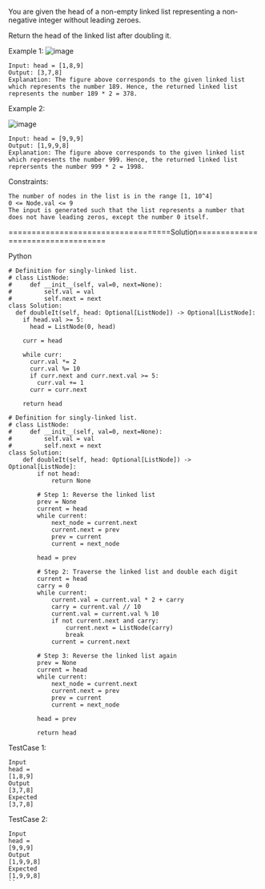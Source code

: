 You are given the head of a non-empty linked list representing a non-negative integer without leading zeroes.

Return the head of the linked list after doubling it.

 

Example 1:
![image](https://github.com/Pughal/leetcode_solutions/assets/22728867/205ff04d-36b4-4585-a2ea-9b1200cebc92)

```
Input: head = [1,8,9]
Output: [3,7,8]
Explanation: The figure above corresponds to the given linked list which represents the number 189. Hence, the returned linked list represents the number 189 * 2 = 378.
```

Example 2:

![image](https://github.com/Pughal/leetcode_solutions/assets/22728867/7686dbff-34ff-457a-8aca-9e79b023ae5b)
```
Input: head = [9,9,9]
Output: [1,9,9,8]
Explanation: The figure above corresponds to the given linked list which represents the number 999. Hence, the returned linked list reprersents the number 999 * 2 = 1998. 
``` 

Constraints:
```
The number of nodes in the list is in the range [1, 10^4]
0 <= Node.val <= 9
The input is generated such that the list represents a number that does not have leading zeros, except the number 0 itself.
```



===================================Solution==================================

Python

```
# Definition for singly-linked list.
# class ListNode:
#     def __init__(self, val=0, next=None):
#         self.val = val
#         self.next = next
class Solution:
  def doubleIt(self, head: Optional[ListNode]) -> Optional[ListNode]:
    if head.val >= 5:
      head = ListNode(0, head)

    curr = head

    while curr:
      curr.val *= 2
      curr.val %= 10
      if curr.next and curr.next.val >= 5:
        curr.val += 1
      curr = curr.next

    return head
```

```
# Definition for singly-linked list.
# class ListNode:
#     def __init__(self, val=0, next=None):
#         self.val = val
#         self.next = next
class Solution:
    def doubleIt(self, head: Optional[ListNode]) -> Optional[ListNode]:
        if not head:
            return None
    
        # Step 1: Reverse the linked list
        prev = None
        current = head
        while current:
            next_node = current.next
            current.next = prev
            prev = current
            current = next_node
        
        head = prev
        
        # Step 2: Traverse the linked list and double each digit
        current = head
        carry = 0
        while current:
            current.val = current.val * 2 + carry
            carry = current.val // 10
            current.val = current.val % 10
            if not current.next and carry:
                current.next = ListNode(carry)
                break
            current = current.next
        
        # Step 3: Reverse the linked list again
        prev = None
        current = head
        while current:
            next_node = current.next
            current.next = prev
            prev = current
            current = next_node
        
        head = prev
        
        return head
```

TestCase 1:
```
Input
head =
[1,8,9]
Output
[3,7,8]
Expected
[3,7,8]

```

TestCase 2:
```
Input
head =
[9,9,9]
Output
[1,9,9,8]
Expected
[1,9,9,8]
``
